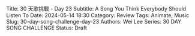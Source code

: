 Title: 30 天歌挑戰 - Day 23
Subtitle: A Song You Think Everybody Should Listen To
Date: 2024-05-14 18:30
Category: Review
Tags: Animate, Music
Slug: 30-day-song-challenge-day-23
Authors: Wei Lee
Series: 30 DAY SONG CHALLENGE
Status: Draft
